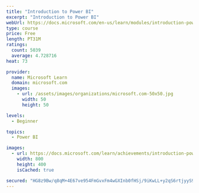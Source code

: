 ```yaml
---
title: "Introduction to Power BI"
excerpt: "Introduction to Power BI"
webUrl: https://docs.microsoft.com/en-us/learn/modules/introduction-power-bi/
type: course
price: Free
length: PT31M
ratings:
  count: 5039
  average: 4.728716
heat: 73

provider:
  name: Microsoft Learn
  domain: microsoft.com
  images:
    - url: /assets/images/organizations/microsoft.com-50x50.jpg
      width: 50
      height: 50

levels:
  - Beginner

topics:
  - Power BI

images:
  - url: https://docs.microsoft.com/learn/achievements/introduction-power-bi-social.png
    width: 800
    height: 400
    isCached: true

secured: "HG8z9Bw/q8qM+4E67ve954FmGvxFm4wGXInb0fHSj/9iKwLL+y2qS6rtjyyS9hQLq2Gt6NMjv9RSSa544SEJ0K9s0xh76svGqM0Xu9j4gdZFQb0JNfohSyWNxKjlTtxkNOlyD5J9eAwkLda9xMY54zv2RWiJInwTVfxJaTCVg0Ldl0enC7TTOI4MkRtsmbp3F05D9Ds/A3Li59iVxnL/Zteb9HOgVRBWsQio6dClbsxavAECQSd20/mS1k1UikPmjlQNr5eouBp0H9vByjGy38gO9ZT8FhaqGdhiGBD8l56sINx3HGArU90whDvC/uZoXiSyZ8177bwkivkkIbx9opKFNZ3a3Yqh7oIFjKh0HWCnfEwCCQjFekafk/b733EzVdy7ZURvbt+jI1WDVVLNIPUYDzwjuQ6VKSClUwA431o=;lGbg/mRbGkAycZ1YRlGPhg=="
---
```



